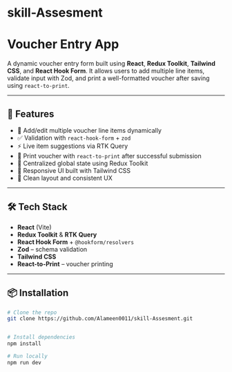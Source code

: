# skill-Assesment

# Voucher Entry App

A dynamic voucher entry form built using **React**, **Redux Toolkit**, **Tailwind CSS**, and **React Hook Form**. It allows users to add multiple line items, validate input with Zod, and print a well-formatted voucher after saving using `react-to-print`.

---

## 🚀 Features

- 📄 Add/edit multiple voucher line items dynamically
- ✅ Validation with `react-hook-form` + `zod`
- ⚡ Live item suggestions via RTK Query
- 🧾 Print voucher with `react-to-print` after successful submission
- 🧠 Centralized global state using Redux Toolkit
- 🎨 Responsive UI built with Tailwind CSS
- 🧼 Clean layout and consistent UX

---

## 🛠️ Tech Stack

- **React** (Vite)
- **Redux Toolkit** & **RTK Query**
- **React Hook Form** + `@hookform/resolvers`
- **Zod** – schema validation
- **Tailwind CSS**
- **React-to-Print** – voucher printing

---

## 📦 Installation

```bash
# Clone the repo
git clone https://github.com/Alameen0011/skill-Assesment.git


# Install dependencies
npm install

# Run locally
npm run dev
